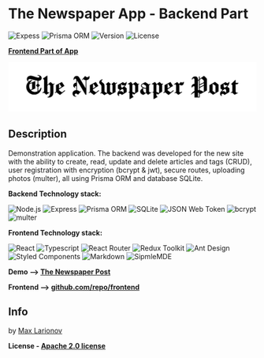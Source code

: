 # The Newspaper App - Backend Part

![Expess](https://img.shields.io/badge/Express-4.16.1-000000)
![Prisma ORM](https://img.shields.io/badge/Prisma_ORM-4.0-2D3748)
![Version](https://img.shields.io/badge/Version-v0.751-%23FFDA00)
![License](https://img.shields.io/badge/License-Apache%202.0-brightgreen)

**[Frontend Part of App](https://github.com/maxlarionov/newspaper-app-frontend)**

![Lightning Tasks](https://github.com/maxlarionov/newspaper-app-frontend/blob/main/src/assets/images/logo.jpg?raw=true)

## Description

Demonstration application. The backend was developed for the new site with the ability to create, read, update and delete articles and tags (CRUD), user registration with encryption (bcrypt & jwt), secure routes, uploading photos (multer), all using Prisma ORM and database SQLite.

**Backend Technology stack:**

![Node.js](https://img.shields.io/badge/-Node.js-black?style=for-the-badge&logo=node.js)
![Express](https://img.shields.io/badge/-Express-black?style=for-the-badge&logo=express)
![Prisma ORM](https://img.shields.io/badge/-Prisma-black?style=for-the-badge&logo=prisma)
![SQLite](https://img.shields.io/badge/-SQLite-black?style=for-the-badge&logo=sqlite)
![JSON Web Token](https://img.shields.io/badge/-JSON_Web_Token-black?style=for-the-badge&logo=jsonwebtokens)
![bcrypt](https://img.shields.io/badge/-bcrypt-black?style=for-the-badge&logo=letsencrypt&logoColor=yellow)
![multer](https://img.shields.io/badge/-multer-black?style=for-the-badge&logo=files&logoColor=blue)

**Frontend Technology stack:**

![React](https://img.shields.io/badge/-React-black?style=for-the-badge&logo=react)
![Typescript](https://img.shields.io/badge/-Typescript-black?style=for-the-badge&logo=typescript)
![React Router](https://img.shields.io/badge/-React_Router-black?style=for-the-badge&logo=reactrouter)
![Redux Toolkit](https://img.shields.io/badge/-Redux_Toolkit-black?style=for-the-badge&logo=redux&logoColor=764ABC)
![Ant Design](https://img.shields.io/badge/-Ant_Design-black?style=for-the-badge&logo=antdesign&logoColor=0170FE)
![Styled Components](https://img.shields.io/badge/-styled_components-black?style=for-the-badge&logo=styledcomponents)
![Markdown](https://img.shields.io/badge/-markdown-black?style=for-the-badge&logo=markdown)
![SipmleMDE](https://img.shields.io/badge/-SipmleMDE-black?style=for-the-badge&logo=libreoffice)

**Demo —> [The Newspaper Post](https://github.com/maxlarionov/newspaper-app-backend)**

**Frontend —> [github.com/repo/frontend](https://github.com/maxlarionov/newspaper-app-backend)**

## Info

by [Max Larionov](https://github.com/maxlarionov)

**License - [Apache 2.0 license](https://github.com/maxlarionov/newspaper-app-backend/blob/master/LICENSE.txt)**
